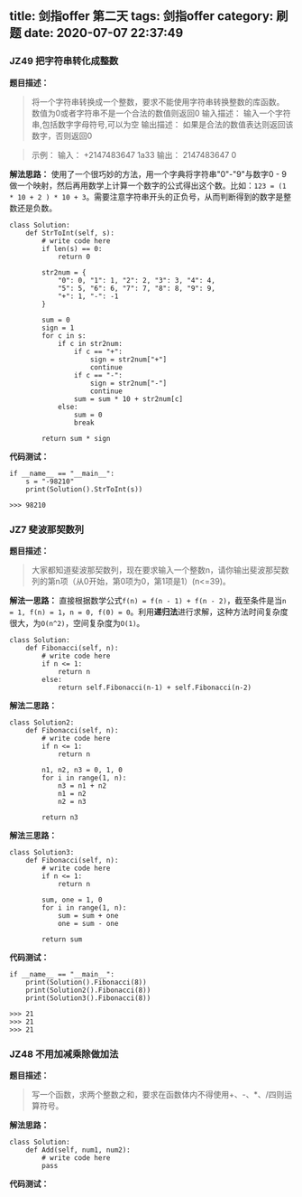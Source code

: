 title: 剑指offer 第二天
tags: 剑指offer
category: 刷题
date: 2020-07-07 22:37:49
---
### JZ49 把字符串转化成整数
**题目描述：**
> 将一个字符串转换成一个整数，要求不能使用字符串转换整数的库函数。 数值为0或者字符串不是一个合法的数值则返回0
输入描述：
输入一个字符串,包括数字字母符号,可以为空
输出描述：
如果是合法的数值表达则返回该数字，否则返回0

>示例：
输入：
+2147483647
1a33
输出：
2147483647
0

**解法思路：**
使用了一个很巧妙的方法，用一个字典将字符串"0"-"9"与数字0 - 9做一个映射，然后再用数学上计算一个数字的公式得出这个数。比如：`123 = (1 * 10 + 2 ) * 10 + 3`。需要注意字符串开头的正负号，从而判断得到的数字是整数还是负数。
<!--more-->
```
class Solution:
    def StrToInt(self, s):
        # write code here
        if len(s) == 0:
            return 0

        str2num = {
            "0": 0, "1": 1, "2": 2, "3": 3, "4": 4,
            "5": 5, "6": 6, "7": 7, "8": 8, "9": 9,
            "+": 1, "-": -1
        }

        sum = 0
        sign = 1
        for c in s:
            if c in str2num:
                if c == "+":
                    sign = str2num["+"]
                    continue
                if c == "-":
                    sign = str2num["-"]
                    continue
                sum = sum * 10 + str2num[c]
            else:
                sum = 0
                break

        return sum * sign
```
**代码测试：**
```
if __name__ == "__main__":
    s = "-98210"
    print(Solution().StrToInt(s))

>>> 98210
```

### JZ7 斐波那契数列
**题目描述：**
> 大家都知道斐波那契数列，现在要求输入一个整数n，请你输出斐波那契数列的第n项（从0开始，第0项为0，第1项是1）(n<=39)。

**解法一思路：**
直接根据数学公式`f(n) = f(n - 1) + f(n - 2)`，截至条件是当`n = 1, f(n) = 1`，`n = 0, f(0) = 0`。利用**递归法**进行求解，这种方法时间复杂度很大，为`O(n^2)`，空间复杂度为`O(1)`。

```
class Solution:
    def Fibonacci(self, n):
        # write code here
        if n <= 1:
            return n
        else:
            return self.Fibonacci(n-1) + self.Fibonacci(n-2)
```

**解法二思路：** 
```
class Solution2:
    def Fibonacci(self, n):
        # write code here
        if n <= 1:
            return n

        n1, n2, n3 = 0, 1, 0
        for i in range(1, n):
            n3 = n1 + n2
            n1 = n2
            n2 = n3

        return n3
```
**解法三思路：**

```
class Solution3:
    def Fibonacci(self, n):
        # write code here
        if n <= 1:
            return n

        sum, one = 1, 0
        for i in range(1, n):
            sum = sum + one
            one = sum - one

        return sum
```

**代码测试：**
```
if __name__ == "__main__":
    print(Solution().Fibonacci(8))
    print(Solution2().Fibonacci(8))
    print(Solution3().Fibonacci(8))

>>> 21
>>> 21
>>> 21
```
### JZ48 不用加减乘除做加法
**题目描述：**
> 写一个函数，求两个整数之和，要求在函数体内不得使用+、-、*、/四则运算符号。

**解法思路：**
```
class Solution:
    def Add(self, num1, num2):
        # write code here
        pass
```
**代码测试：**
```

```